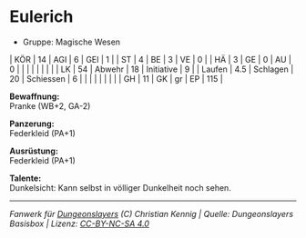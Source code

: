 # Eulerich  
- Gruppe: Magische Wesen  

| KÖR    | 14  | AGI      | 6  | GEI        | 1   |
| ST     | 4   | BE       | 3  | VE         | 0   |
| HÄ     | 3   | GE       | 0  | AU         | 0   |
|        |     |          |    |            |     |
| LK     | 54  | Abwehr   | 18 | Initiative | 9   |
| Laufen | 4.5 | Schlagen | 20 | Schiessen  | 6   |
|        |     |          |    |            |     |
| GH     | 11  | GK       | gr | EP         | 115 |


**Bewaffnung:**  
Pranke (WB+2, GA-2)

**Panzerung:**  
Federkleid (PA+1)

**Ausrüstung:**  
Federkleid (PA+1)

**Talente:**  
Dunkelsicht: Kann selbst in völliger Dunkelheit noch sehen.





___
*Fanwerk für [Dungeonslayers](https://www.dungeonslayers.net/) (C) Christian Kennig | Quelle: Dungeonslayers Basisbox | Lizenz: [CC-BY-NC-SA 4.0](https://creativecommons.org/licenses/by-nc-sa/4.0/deed.de)*